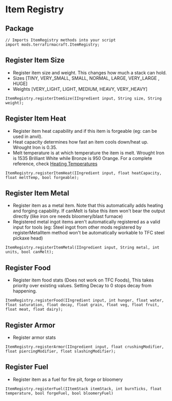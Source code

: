 # Item Registry

## Package
```zenscript
// Imports ItemRegistry methods into your script
import mods.terrafirmacraft.ItemRegistry;
```

## Register Item Size
- Register item size and weight. This changes how much a stack can hold.
- Sizes [TINY, VERY_SMALL, SMALL, NORMAL, LARGE, VERY_LARGE , HUGE]
- Weights [VERY_LIGHT, LIGHT, MEDIUM, HEAVY, VERY_HEAVY]
```zenscript
ItemRegistry.registerItemSize(IIngredient input, String size, String weight);
```

## Register Item Heat
- Register item heat capability and if this item is forgeable (eg: can be used in anvil).
- Heat capacity determines how fast an item cools down/heat up. Wrought Iron is 0.35.
- Melt temperature is at which temperature the item is melt. Wrought Iron is 1535 Brilliant White while Bronze is 950 Orange. For a complete reference, check [Heating Temperatures](/Mods/Terrafirmacraft/HeatingTemperatures)
```zenscript
ItemRegistry.registerItemHeat(IIngredient input, float heatCapacity, float meltTemp, bool forgeable);
```

## Register Item Metal
- Register item as a metal item. Note that this automatically adds heating and forging capability. If canMelt is false this item won't bear the output directly (like iron ore needs bloomery/blast furnace)
- Registered metal ingot items aren't automatically registered as a valid input for tools (eg: Steel ingot from other mods registered by registerMetalItem method won't be automatically workable to TFC steel pickaxe head)
```zenscript
ItemRegistry.registerItemMetal(IIngredient input, String metal, int units, bool canMelt);
```

## Register Food
- Register item food stats (Does not work on TFC Foods), This takes priority over existing values. Setting Decay to 0 stops decay from happening.
```zenscript
ItemRegistry.registerFood(IIngredient input, int hunger, float water, float saturation, float decay, float grain, float veg, float fruit, float meat, float dairy);
```

## Register Armor
- Register armor stats
```zenscript
ItemRegistry.registerArmor(IIngredient input, float crushingModifier, float piercingModifier, float slashingModifier);
```

## Register Fuel
- Register item as a fuel for fire pit, forge or bloomery
```zenscript
ItemRegistry.registerFuel(IItemStack itemStack, int burnTicks, float temperature, bool forgeFuel, bool bloomeryFuel)
```
